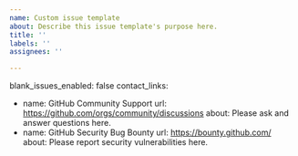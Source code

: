 ```yaml
---
name: Custom issue template
about: Describe this issue template's purpose here.
title: ''
labels: ''
assignees: ''

---
```



blank_issues_enabled: false
contact_links:
  - name: GitHub Community Support
    url: https://github.com/orgs/community/discussions
    about: Please ask and answer questions here.
  - name: GitHub Security Bug Bounty
    url: https://bounty.github.com/
    about: Please report security vulnerabilities here.
